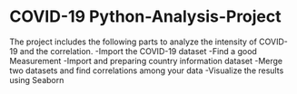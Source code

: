 # COVID-19 Python-Analysis-Project

The project includes the following parts to analyze the intensity of COVID-19 and the correlation. 
-Import the COVID-19 dataset 
-Find a good Measurement 
-Import and preparing country information dataset 
-Merge two datasets and find correlations among your data 
-Visualize the results using Seaborn
